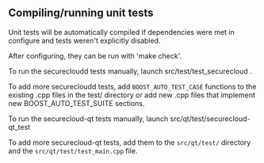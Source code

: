 Compiling/running unit tests
------------------------------------

Unit tests will be automatically compiled if dependencies were met in configure
and tests weren't explicitly disabled.

After configuring, they can be run with 'make check'.

To run the securecloudd tests manually, launch src/test/test_securecloud .

To add more securecloudd tests, add `BOOST_AUTO_TEST_CASE` functions to the existing
.cpp files in the test/ directory or add new .cpp files that
implement new BOOST_AUTO_TEST_SUITE sections.

To run the securecloud-qt tests manually, launch src/qt/test/securecloud-qt_test

To add more securecloud-qt tests, add them to the `src/qt/test/` directory and
the `src/qt/test/test_main.cpp` file.
